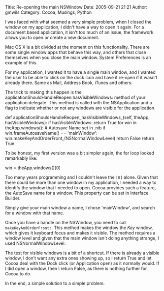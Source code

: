 Title: Re-opening the main NSWindow
Date: 2005-09-21 21:21
Author: gmwils
Category: Cocoa, Musings, Python

I was faced with what seemed a very simple problem, when I closed the
window on my application, I didn't have a way to open it again. For a
document based application, it isn't too much of an issue, the framework
allows you to open or create a new document.

</p>

Mac OS X is a bit divided at the moment on this functionality. There are
some single window apps that behave this way, and others that close
themselves when you close the main window. System Preferences is an
example of this.

</p>

For my application, I wanted it to have a single main window, and I
wanted the user to be able to click on the dock icon and have it re-open
if it wasn't already there. Same as Mail, Address Book, iTunes and
others.

</p>

The trick to making this happen is the
applicationShouldHandleReopen:hasVisibleWindows: method of your
application delegate. This method is called with the NSApplication and a
flag to indicate whether or not any windows are visible for the
application.

</p>

<p>
    def applicationShouldHandleReopen_hasVisibleWindows_(self, theApp, hasVisibleWindows):    if hasVisibleWindows:        return True    for win in theApp.windows():        # Autosave Name set in .nib        if win.frameAutosaveName() == 'mainWindow':            win.makeKeyAndOrderFront_(NSNormalWindowLevel)            return False              return True

</p>

To be honest, my first version was a bit simpler again, the for loop
looked remarkably like:

</p>

<p>
        win = theApp.windows()[0]

</p>

Too many years programming and I couldn't leave the `[0]` alone. Given
that there could be more than one window in my application, I needed a
way to identify the window that I needed to open. Cocoa provides such a
feature, the AutoSave name for a window. This property can be set in
Interface Builder.

</p>

Simply give your main window a name, I chose 'mainWindow', and search
for a window with that name.

</p>

Once you have a handle on the NSWindow, you need to call
`makeKeyAndOrderFront:`. This method makes the window the *Key* window,
which gives it keyboard focus and makes it visible. The method requires
a window level and given that the main window isn't doing anything
strange, I used NSNormalWindowLevel.

</p>

The test for visible windows is a bit of a shortcut. If there is already
a visible window, I don't want any extra ones showing up, so I return
True and let Cocoa deal with the Dock click (or Application open) as it
normally would. If I did open a window, then I return False, as there is
nothing further for Cocoa to do.

</p>

In the end, a simple solution to a simple problem.

</p>

